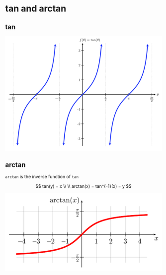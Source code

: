 # tan and arctan

## tan

![](../.gitbook/assets/image%20%2820%29.png)

## arctan

`arctan` is the inverse function of `tan`



$$
tan(y) = x
\\ \\
arctan(x) = tan^{-1}(x) = y
$$

![](../.gitbook/assets/image%20%2819%29.png)

